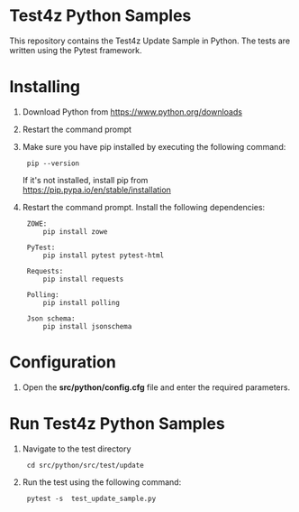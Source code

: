 # Test4z Python Samples

This repository contains the Test4z Update Sample in Python. The tests are written using the Pytest framework.

# Installing

1. Download Python from https://www.python.org/downloads

2. Restart the command prompt

3. Make sure you have pip installed by executing the following command:

        pip --version
    If it's not installed, install pip from https://pip.pypa.io/en/stable/installation

4. Restart the command prompt. Install the following dependencies:

        ZOWE:
            pip install zowe

        PyTest:
            pip install pytest pytest-html
          
        Requests:
            pip install requests
         
        Polling:      
            pip install polling
            
        Json schema:
            pip install jsonschema
         
      
# Configuration 

1. Open the **src/python/config.cfg** file and enter the required parameters.

# Run Test4z Python Samples

1. Navigate to the test directory

        cd src/python/src/test/update 

2. Run the test using the following command:

        pytest -s  test_update_sample.py 
